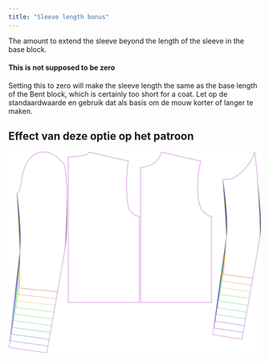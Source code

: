 ```yaml
---
title: "Sleeve length bonus"
---
```


The amount to extend the sleeve beyond the length of the sleeve in the base block.

<Note>

#### This is not supposed to be zero

Setting this to zero will make the sleeve length the same as the base length of the Bent block,
which is certainly too short for a coat.
Let op de standaardwaarde en gebruik dat als basis om de mouw korter of langer te maken.

</Note>

## Effect van deze optie op het patroon

![This image shows the effect of this option by superimposing several variants that have a different value for this option](bent_sleevelengthbonus_sample.svg "Effect of this option on the pattern")
